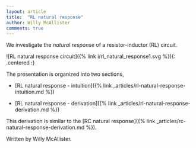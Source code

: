 ```yaml
---
layout: article
title:  "RL natural response"
author: Willy McAllister
comments: true
---
```


We investigate the *natural response* of a resistor-inductor $(\text{RL})$ circuit. 

![RL natural response circuit]({% link i/rl_natural_response1.svg %}){: .centered :}

The presentation is organized into two sections,

* [RL natural response - intuition]({% link _articles/rl-natural-response-intuition.md %})

* [RL natural response - derivation]({% link _articles/rl-natural-response-derivation.md %}) 

This derivation is similar to the [RC natural response]({% link _articles/rc-natural-response-derivation.md %}).

Written by Willy McAllister.


